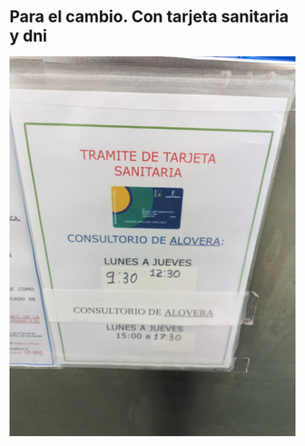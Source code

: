 # Para el cambio. Con tarjeta sanitaria y dni

![nse-7993995042639764857-20530435.jpg](Para%20el%20cambio%20Con%20tarjeta%20sanitaria%20y%20dni%20f015eaa8022f4bc99b80b57e45393665/nse-7993995042639764857-20530435.jpg)